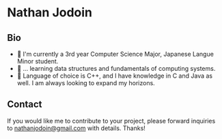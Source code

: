 # Nathan Jodoin
## Bio
- 👀 I'm currently a 3rd year Computer Science Major, Japanese Langue Minor student.  
- 🌱 ... learning data structures and fundamentals of computing systems.  
- 💞️ Language of choice is C++, and I have knowledge in C and Java as well. I am always looking to expand my horizons.  

## Contact  
If you would like me to contribute to your project, please forward inquiries to [nathanjodoin@gmail.com](mailto:nathanjodoin@gmail.com) with details.  Thanks!  

<!---
corigne/corigne is a ✨ special ✨ repository because its `README.md` (this file) appears on your GitHub profile.
You can click the Preview link to take a look at your changes.
--->
